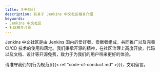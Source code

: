 ```yaml
---
title: 关于我们
description: 有关于 Jenkins 中文社区相关介绍
keywords:
- Jenkins 中文社区
- 社区相关介绍
---
```


Jenkins 中文社区是由 Jenkins 国内的爱好者、贡献者组成，共同推广以及完善 CI/CD 技术的使用和落地。我们秉承开源的精神，在社区治理上高度开放，代码以及文档、设计等开源免费，致力于为我们的用户带来更好的体验。

请准守我们的[行为规范]({{< ref "code-of-conduct.md" >}})，文明留言。